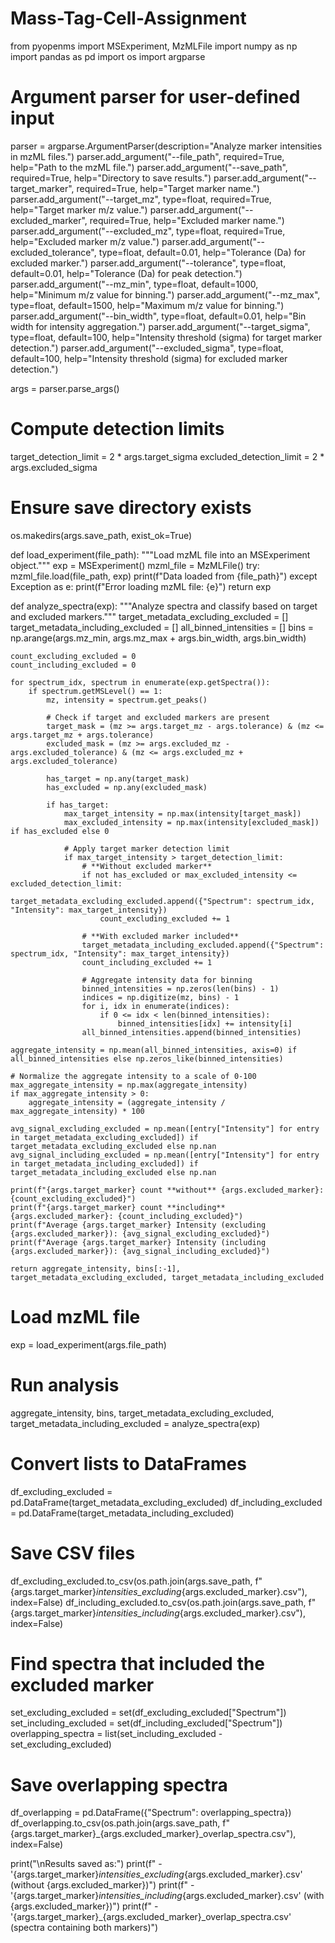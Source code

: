 # Mass-Tag-Cell-Assignment
from pyopenms import MSExperiment, MzMLFile
import numpy as np
import pandas as pd
import os
import argparse

# Argument parser for user-defined input
parser = argparse.ArgumentParser(description="Analyze marker intensities in mzML files.")
parser.add_argument("--file_path", required=True, help="Path to the mzML file.")
parser.add_argument("--save_path", required=True, help="Directory to save results.")
parser.add_argument("--target_marker", required=True, help="Target marker name.")
parser.add_argument("--target_mz", type=float, required=True, help="Target marker m/z value.")
parser.add_argument("--excluded_marker", required=True, help="Excluded marker name.")
parser.add_argument("--excluded_mz", type=float, required=True, help="Excluded marker m/z value.")
parser.add_argument("--excluded_tolerance", type=float, default=0.01, help="Tolerance (Da) for excluded marker.")
parser.add_argument("--tolerance", type=float, default=0.01, help="Tolerance (Da) for peak detection.")
parser.add_argument("--mz_min", type=float, default=1000, help="Minimum m/z value for binning.")
parser.add_argument("--mz_max", type=float, default=1500, help="Maximum m/z value for binning.")
parser.add_argument("--bin_width", type=float, default=0.01, help="Bin width for intensity aggregation.")
parser.add_argument("--target_sigma", type=float, default=100, help="Intensity threshold (sigma) for target marker detection.")
parser.add_argument("--excluded_sigma", type=float, default=100, help="Intensity threshold (sigma) for excluded marker detection.")

args = parser.parse_args()

# Compute detection limits
target_detection_limit = 2 * args.target_sigma
excluded_detection_limit = 2 * args.excluded_sigma

# Ensure save directory exists
os.makedirs(args.save_path, exist_ok=True)

def load_experiment(file_path):
    """Load mzML file into an MSExperiment object."""
    exp = MSExperiment()
    mzml_file = MzMLFile()
    try:
        mzml_file.load(file_path, exp)
        print(f"Data loaded from {file_path}")
    except Exception as e:
        print(f"Error loading mzML file: {e}")
    return exp

def analyze_spectra(exp):
    """Analyze spectra and classify based on target and excluded markers."""
    target_metadata_excluding_excluded = []
    target_metadata_including_excluded = []
    all_binned_intensities = []
    bins = np.arange(args.mz_min, args.mz_max + args.bin_width, args.bin_width)

    count_excluding_excluded = 0
    count_including_excluded = 0

    for spectrum_idx, spectrum in enumerate(exp.getSpectra()):
        if spectrum.getMSLevel() == 1:
            mz, intensity = spectrum.get_peaks()

            # Check if target and excluded markers are present
            target_mask = (mz >= args.target_mz - args.tolerance) & (mz <= args.target_mz + args.tolerance)
            excluded_mask = (mz >= args.excluded_mz - args.excluded_tolerance) & (mz <= args.excluded_mz + args.excluded_tolerance)

            has_target = np.any(target_mask)
            has_excluded = np.any(excluded_mask)

            if has_target:
                max_target_intensity = np.max(intensity[target_mask])
                max_excluded_intensity = np.max(intensity[excluded_mask]) if has_excluded else 0

                # Apply target marker detection limit
                if max_target_intensity > target_detection_limit:
                    # **Without excluded marker**
                    if not has_excluded or max_excluded_intensity <= excluded_detection_limit:
                        target_metadata_excluding_excluded.append({"Spectrum": spectrum_idx, "Intensity": max_target_intensity})
                        count_excluding_excluded += 1
                    
                    # **With excluded marker included**
                    target_metadata_including_excluded.append({"Spectrum": spectrum_idx, "Intensity": max_target_intensity})
                    count_including_excluded += 1

                    # Aggregate intensity data for binning
                    binned_intensities = np.zeros(len(bins) - 1)
                    indices = np.digitize(mz, bins) - 1
                    for i, idx in enumerate(indices):
                        if 0 <= idx < len(binned_intensities):
                            binned_intensities[idx] += intensity[i]
                    all_binned_intensities.append(binned_intensities)

    aggregate_intensity = np.mean(all_binned_intensities, axis=0) if all_binned_intensities else np.zeros_like(binned_intensities)

    # Normalize the aggregate intensity to a scale of 0-100
    max_aggregate_intensity = np.max(aggregate_intensity)
    if max_aggregate_intensity > 0:
        aggregate_intensity = (aggregate_intensity / max_aggregate_intensity) * 100

    avg_signal_excluding_excluded = np.mean([entry["Intensity"] for entry in target_metadata_excluding_excluded]) if target_metadata_excluding_excluded else np.nan
    avg_signal_including_excluded = np.mean([entry["Intensity"] for entry in target_metadata_including_excluded]) if target_metadata_including_excluded else np.nan

    print(f"{args.target_marker} count **without** {args.excluded_marker}: {count_excluding_excluded}")
    print(f"{args.target_marker} count **including** {args.excluded_marker}: {count_including_excluded}")
    print(f"Average {args.target_marker} Intensity (excluding {args.excluded_marker}): {avg_signal_excluding_excluded}")
    print(f"Average {args.target_marker} Intensity (including {args.excluded_marker}): {avg_signal_including_excluded}")

    return aggregate_intensity, bins[:-1], target_metadata_excluding_excluded, target_metadata_including_excluded

# Load mzML file
exp = load_experiment(args.file_path)

# Run analysis
aggregate_intensity, bins, target_metadata_excluding_excluded, target_metadata_including_excluded = analyze_spectra(exp)

# Convert lists to DataFrames
df_excluding_excluded = pd.DataFrame(target_metadata_excluding_excluded)
df_including_excluded = pd.DataFrame(target_metadata_including_excluded)

# Save CSV files
df_excluding_excluded.to_csv(os.path.join(args.save_path, f"{args.target_marker}_intensities_excluding_{args.excluded_marker}.csv"), index=False)
df_including_excluded.to_csv(os.path.join(args.save_path, f"{args.target_marker}_intensities_including_{args.excluded_marker}.csv"), index=False)

# Find spectra that included the excluded marker
set_excluding_excluded = set(df_excluding_excluded["Spectrum"])
set_including_excluded = set(df_including_excluded["Spectrum"])
overlapping_spectra = list(set_including_excluded - set_excluding_excluded)

# Save overlapping spectra
df_overlapping = pd.DataFrame({"Spectrum": overlapping_spectra})
df_overlapping.to_csv(os.path.join(args.save_path, f"{args.target_marker}_{args.excluded_marker}_overlap_spectra.csv"), index=False)

print("\nResults saved as:")
print(f" - '{args.target_marker}_intensities_excluding_{args.excluded_marker}.csv' (without {args.excluded_marker})")
print(f" - '{args.target_marker}_intensities_including_{args.excluded_marker}.csv' (with {args.excluded_marker})")
print(f" - '{args.target_marker}_{args.excluded_marker}_overlap_spectra.csv' (spectra containing both markers)")
